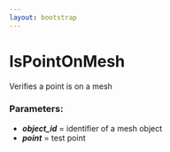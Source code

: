 ```yaml
---
layout: bootstrap
---
```


# IsPointOnMesh

Verifies a point is on a mesh
        

### Parameters:

- ***object_id*** = identifier of a mesh object
- ***point*** = test point
        


